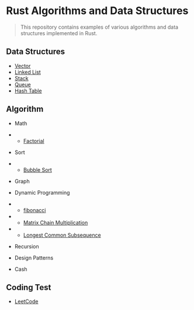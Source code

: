 # Rust Algorithms and Data Structures


>This repository contains examples of various algorithms and data structures implemented in Rust.


## Data Structures
- [Vector]()
- [Linked List](https://github.com/kyunghyunHan/rust_algorithm/blob/main/src/data_structure/linked_list/linked_list.md)
- [Stack]()
- [Queue]()
- [Hash Table]()
## Algorithm
- Math
- - [Factorial](https://github.com/kyunghyunHan/rust_algorithm/blob/main/src/algorithms/math/factorial/factorial.md)
- Sort
- - [Bubble Sort](https://github.com/kyunghyunHan/rust_algorithm/blob/main/src/algorithms/sort/bubble/bubble_sort.md)
- Graph

- Dynamic Programming
- - [fibonacci]()
- - [Matrix Chain Multiplication]()
- - [Longest Common Subsequence]()

- Recursion
- Design Patterns
- Cash


## Coding Test
- [LeetCode]()